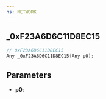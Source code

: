 ```yaml
---
ns: NETWORK
---
```

## _0xF23A6D6C11D8EC15

```c
// 0xF23A6D6C11D8EC15
Any _0xF23A6D6C11D8EC15(Any p0);
```

## Parameters
* **p0**:
